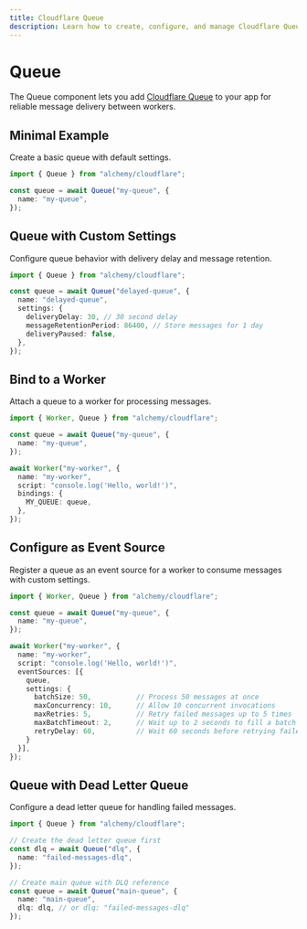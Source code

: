```yaml
---
title: Cloudflare Queue
description: Learn how to create, configure, and manage Cloudflare Queues using Alchemy for reliable message delivery.
---
```


# Queue

The Queue component lets you add [Cloudflare Queue](https://developers.cloudflare.com/queues/) to your app for reliable message delivery between workers.

## Minimal Example

Create a basic queue with default settings.

```ts
import { Queue } from "alchemy/cloudflare";

const queue = await Queue("my-queue", {
  name: "my-queue",
});
```

## Queue with Custom Settings

Configure queue behavior with delivery delay and message retention.

```ts
import { Queue } from "alchemy/cloudflare";

const queue = await Queue("delayed-queue", {
  name: "delayed-queue",
  settings: {
    deliveryDelay: 30, // 30 second delay
    messageRetentionPeriod: 86400, // Store messages for 1 day
    deliveryPaused: false,
  },
});
```

## Bind to a Worker

Attach a queue to a worker for processing messages.

```ts
import { Worker, Queue } from "alchemy/cloudflare";

const queue = await Queue("my-queue", {
  name: "my-queue",
});

await Worker("my-worker", {
  name: "my-worker",
  script: "console.log('Hello, world!')",
  bindings: {
    MY_QUEUE: queue,
  },
});
```

## Configure as Event Source

Register a queue as an event source for a worker to consume messages with custom settings.

```ts
import { Worker, Queue } from "alchemy/cloudflare";

const queue = await Queue("my-queue", {
  name: "my-queue",
});

await Worker("my-worker", {
  name: "my-worker",
  script: "console.log('Hello, world!')",
  eventSources: [{
    queue,
    settings: {
      batchSize: 50,           // Process 50 messages at once
      maxConcurrency: 10,      // Allow 10 concurrent invocations
      maxRetries: 5,           // Retry failed messages up to 5 times
      maxBatchTimeout: 2,      // Wait up to 2 seconds to fill a batch
      retryDelay: 60,          // Wait 60 seconds before retrying failed messages
    }
  }],
});
```

## Queue with Dead Letter Queue

Configure a dead letter queue for handling failed messages.

```ts
import { Queue } from "alchemy/cloudflare";

// Create the dead letter queue first
const dlq = await Queue("dlq", {
  name: "failed-messages-dlq",
});

// Create main queue with DLQ reference
const queue = await Queue("main-queue", {
  name: "main-queue",
  dlq: dlq, // or dlq: "failed-messages-dlq"
});
```
